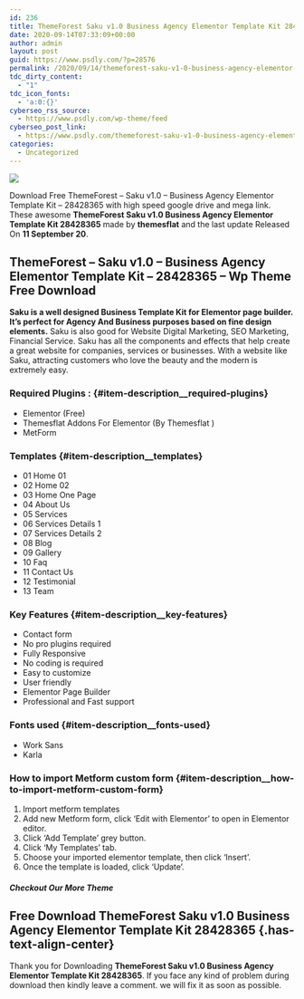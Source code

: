 ```yaml
---
id: 236
title: ThemeForest Saku v1.0 Business Agency Elementor Template Kit 28428365
date: 2020-09-14T07:33:09+00:00
author: admin
layout: post
guid: https://www.psdly.com/?p=28576
permalink: /2020/09/14/themeforest-saku-v1-0-business-agency-elementor-template-kit-28428365/
tdc_dirty_content:
  - "1"
tdc_icon_fonts:
  - 'a:0:{}'
cyberseo_rss_source:
  - https://www.psdly.com/wp-theme/feed
cyberseo_post_link:
  - https://www.psdly.com/themeforest-saku-v1-0-business-agency-elementor-template-kit-28428365
categories:
  - Uncategorized
---
```

<div>
  <img src="https://i2.wp.com/www.psdly.com/wp-content/uploads/2020/09/ThemeForest-–-Greeny-v1.0-Interior-Elementor-Template-Kit-28427043-1.jpg" class="ff-og-image-inserted" />
</div>

Download Free ThemeForest – Saku v1.0 – Business Agency Elementor Template Kit – 28428365 with high speed google drive and mega link. These awesome&nbsp;**ThemeForest Saku v1.0 Business Agency Elementor Template Kit 28428365**&nbsp;made by&nbsp;**themesflat**&nbsp;and the last update Released On&nbsp;**11 September 20**.

## **ThemeForest – Saku v1.0 – Business Agency Elementor Template Kit – 28428365** – Wp Theme Free Download

**Saku is a well designed Business Template Kit for Elementor page builder. It’s perfect for Agency And Business purposes based on fine design elements.**&nbsp;Saku is also good for Website Digital Marketing, SEO Marketing, Financial Service. Saku has all the components and effects that help create a great website for companies, services or businesses. With a website like Saku, attracting customers who love the beauty and the modern is extremely easy.

### Required Plugins : {#item-description__required-plugins}

  * Elementor (Free)
  * Themesflat Addons For Elementor (By Themesflat )
  * MetForm

### Templates {#item-description__templates}

  * 01 Home 01
  * 02 Home 02
  * 03 Home One Page
  * 04 About Us
  * 05 Services
  * 06 Services Details 1
  * 07 Services Details 2
  * 08 Blog
  * 09 Gallery
  * 10 Faq
  * 11 Contact Us
  * 12 Testimonial
  * 13 Team

### Key Features {#item-description__key-features}

  * Contact form
  * No pro plugins required
  * Fully Responsive
  * No coding is required
  * Easy to customize
  * User friendly
  * Elementor Page Builder
  * Professional and Fast support

### Fonts used {#item-description__fonts-used}

  * Work Sans
  * Karla

### **How to import Metform custom form** {#item-description__how-to-import-metform-custom-form}

  1. Import metform templates
  2. Add new Metform form, click ‘Edit with Elementor’ to open in Elementor editor.
  3. Click ‘Add Template’ grey button.
  4. Click ‘My Templates’ tab.
  5. Choose your imported elementor template, then click ‘Insert’.
  6. Once the template is loaded, click ‘Update’.

##### **Checkout Our More Theme**

## **Free Download ThemeForest Saku v1.0 Business Agency Elementor Template Kit 28428365** {.has-text-align-center}

Thank you for Downloading&nbsp;**ThemeForest Saku v1.0 Business Agency Elementor Template Kit 28428365**. If you face any kind of problem during download then kindly leave a comment. we will fix it as soon as possible.